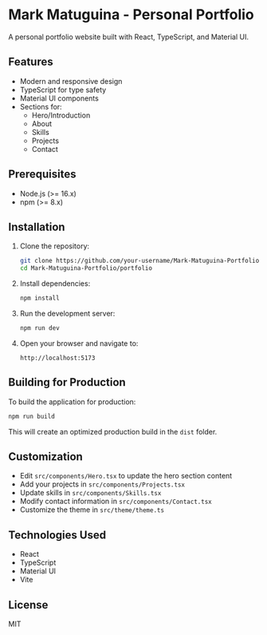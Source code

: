 # Mark Matuguina - Personal Portfolio

A personal portfolio website built with React, TypeScript, and Material UI.

## Features

- Modern and responsive design
- TypeScript for type safety
- Material UI components
- Sections for:
  - Hero/Introduction
  - About
  - Skills
  - Projects
  - Contact

## Prerequisites

- Node.js (>= 16.x)
- npm (>= 8.x)

## Installation

1. Clone the repository:
   ```bash
   git clone https://github.com/your-username/Mark-Matuguina-Portfolio.git
   cd Mark-Matuguina-Portfolio/portfolio
   ```

2. Install dependencies:
   ```bash
   npm install
   ```

3. Run the development server:
   ```bash
   npm run dev
   ```

4. Open your browser and navigate to:
   ```
   http://localhost:5173
   ```

## Building for Production

To build the application for production:

```bash
npm run build
```

This will create an optimized production build in the `dist` folder.

## Customization

- Edit `src/components/Hero.tsx` to update the hero section content
- Add your projects in `src/components/Projects.tsx`
- Update skills in `src/components/Skills.tsx`
- Modify contact information in `src/components/Contact.tsx`
- Customize the theme in `src/theme/theme.ts`

## Technologies Used

- React
- TypeScript
- Material UI
- Vite

## License

MIT
